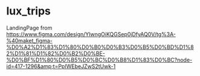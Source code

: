 # lux_trips
LandingPage from https://www.figma.com/design/YlwngOiKQGSep0jDfyAQ0V/tg%3A-%40maket_figma-%D0%A2%D1%83%D1%80%D0%B0%D0%B3%D0%B5%D0%BD%D1%82%D1%81%D1%82%D0%B2%D0%BE-%D0%BF%D1%80%D0%B5%D0%BC%D0%B8%D1%83%D0%BC?node-id=417-1296&amp;t=PpIWEbeJZwS2tUwk-1
